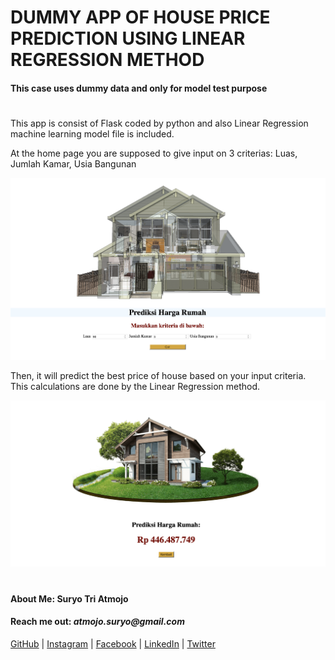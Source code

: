 # DUMMY APP OF HOUSE PRICE PREDICTION USING LINEAR REGRESSION METHOD

#### This case uses dummy data and only for model test purpose
#

This app is consist of Flask coded by python and also  Linear Regression machine learning model file is included.

At the home page you are supposed to give input on 3 criterias: Luas, Jumlah Kamar, Usia Bangunan

![rumah](images/home.png)

Then, it will predict the best price of house based on your input criteria. This calculations are done by the Linear Regression method.

![done](images/prediction.png)

#
#### About Me: Suryo Tri Atmojo
#### Reach me out: _atmojo.suryo@gmail.com_

[GitHub](https://github.com/suryotriatmojo)
|
[Instagram](https://www.instagram.com/suryotriatmojo/)
|
[Facebook](https://www.facebook.com/suryo.t.atmojo)
|
[LinkedIn](https://www.linkedin.com/in/suryo-tri-atmojo-3ab69a85/)
|
[Twitter](https://twitter.com/suryota)